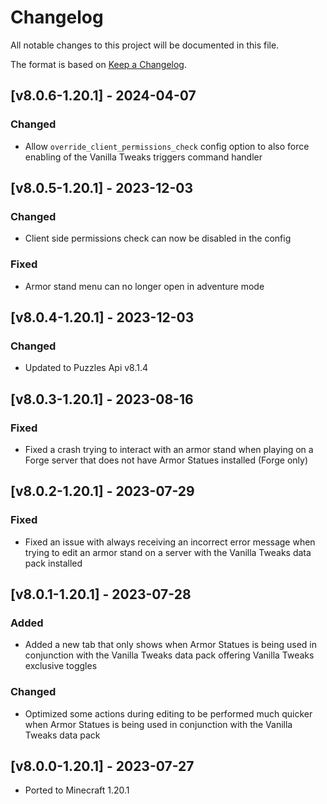 # Changelog
All notable changes to this project will be documented in this file.

The format is based on [Keep a Changelog].

## [v8.0.6-1.20.1] - 2024-04-07
### Changed
- Allow `override_client_permissions_check` config option to also force enabling of the Vanilla Tweaks triggers command handler

## [v8.0.5-1.20.1] - 2023-12-03
### Changed
- Client side permissions check can now be disabled in the config
### Fixed
- Armor stand menu can no longer open in adventure mode 

## [v8.0.4-1.20.1] - 2023-12-03
### Changed
- Updated to Puzzles Api v8.1.4

## [v8.0.3-1.20.1] - 2023-08-16
### Fixed
- Fixed a crash trying to interact with an armor stand when playing on a Forge server that does not have Armor Statues installed (Forge only)

## [v8.0.2-1.20.1] - 2023-07-29
### Fixed
- Fixed an issue with always receiving an incorrect error message when trying to edit an armor stand on a server with the Vanilla Tweaks data pack installed

## [v8.0.1-1.20.1] - 2023-07-28
### Added
- Added a new tab that only shows when Armor Statues is being used in conjunction with the Vanilla Tweaks data pack offering Vanilla Tweaks exclusive toggles
### Changed
- Optimized some actions during editing to be performed much quicker when Armor Statues is being used in conjunction with the Vanilla Tweaks data pack

## [v8.0.0-1.20.1] - 2023-07-27
- Ported to Minecraft 1.20.1

[Keep a Changelog]: https://keepachangelog.com/en/1.0.0/
